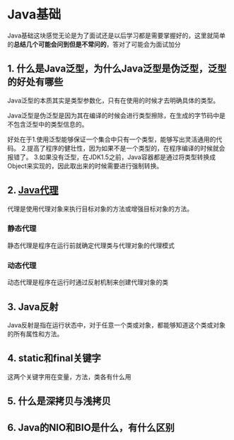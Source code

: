 # Java基础

Java基础这块感觉无论是为了面试还是以后学习都是需要掌握好的，这里就简单的**总结几个可能会问到但是不常问的**，答对了可能会为面试加分

## 1. 什么是Java泛型，为什么Java泛型是伪泛型，泛型的好处有哪些
Java泛型的本质其实是类型参数化，只有在使用的时候才去明确具体的类型。

Java泛型是伪泛型是因为其在编译的时候会进行类型擦除，在生成的字节码中是不包含泛型中的类型信息的。

好处在于1.使用泛型能够保证一个集合中只有一个类型，能够写出灵活通用的代码。
2.提高了程序的健壮性，因为如果不是一个类型的，在程序编译的时候就会报错了。
3.如果没有泛型，在JDK1.5之前，Java容器都是通过将类型转换成Object来实现的，因此取出来的时候需要进行强制转换。

## 2. [Java代理](https://blog.csdn.net/fangqun663775/article/details/78960545)
代理是使用代理对象来执行目标对象的方法或增强目标对象的方法。

### 静态代理
静态代理是程序在运行前就确定代理类与代理对象的代理模式

### 动态代理
动态代理是程序在运行时通过反射机制来创建代理对象的类

## 3. Java反射

Java反射是指在运行状态中，对于任意一个类或对象，都能够知道这个类或对象的所有属性和方法。

## 4. static和final关键字

这两个关键字用在变量，方法，类各有什么用

## 5. 什么是深拷贝与浅拷贝

## 6. Java的NIO和BIO是什么，有什么区别
